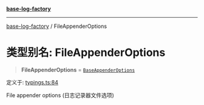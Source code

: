 [**base-log-factory**](../index.md)

***

[base-log-factory](../index.md) / FileAppenderOptions

# 类型别名: FileAppenderOptions

> **FileAppenderOptions** = [`BaseAppenderOptions`](BaseAppenderOptions.md)

定义于: [typings.ts:84](https://github.com/fengxinming/log-base/blob/91b255be28ea77ad9d32ba66866f8cc509fce400/src/typings.ts#L84)

File appender options (日志记录器文件选项)
